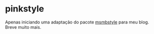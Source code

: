 # **pinkstyle**

Apenas iniciando uma adaptação do pacote [msmbstyle][msmbstyle] para meu blog. Breve muito mais.

[msmbstyle]: grimbough/msmbstyle

